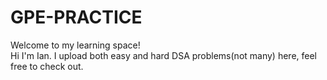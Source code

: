 # GPE-PRACTICE
Welcome to my learning space!  
Hi I'm Ian.
I upload both easy and hard DSA problems(not many) here, feel free to check out.
